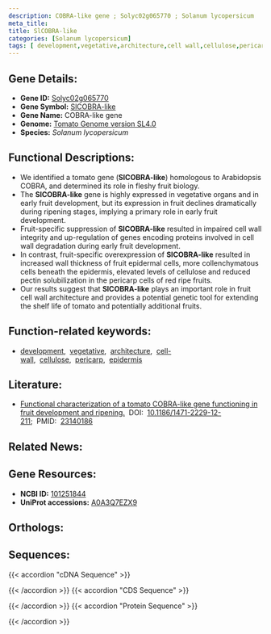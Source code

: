 ```yaml
---
description: COBRA-like gene ; Solyc02g065770 ; Solanum lycopersicum
meta_title:
title: SlCOBRA-like
categories: [Solanum lycopersicum]
tags: [ development,vegetative,architecture,cell wall,cellulose,pericarp,epidermis ]
---
```


## Gene Details:
- **Gene ID:**	[Solyc02g065770](https://solgenomics.net/locus/Solyc02g065770/view)
- **Gene Symbol:** <u>SlCOBRA-like</u>
- **Gene Name:** COBRA-like gene
- **Genome:** [Tomato Genome version SL4.0](https://solgenomics.net/organism/solanum_lycopersicum/genome)
- **Species:** *Solanum lycopersicum*

## Functional Descriptions:
   - We identified a tomato gene (**SlCOBRA-like**) homologous to Arabidopsis COBRA, and determined its role in fleshy fruit biology. 
   - The **SlCOBRA-like** gene is highly expressed in vegetative organs and in early fruit development, but its expression in fruit declines dramatically during ripening stages, implying a primary role in early fruit development.
   - Fruit-specific suppression of **SlCOBRA-like** resulted in impaired cell wall integrity and up-regulation of genes encoding proteins involved in cell wall degradation during early fruit development.
   - In contrast, fruit-specific overexpression of **SlCOBRA-like** resulted in increased wall thickness of fruit epidermal cells, more collenchymatous cells beneath the epidermis, elevated levels of cellulose and reduced pectin solubilization in the pericarp cells of red ripe fruits.
   - Our results suggest that **SlCOBRA-like** plays an important role in fruit cell wall architecture and provides a potential genetic tool for extending the shelf life of tomato and potentially additional fruits.

## Function-related keywords:
   - [development](/tags/development/),&nbsp;&nbsp;[vegetative](/tags/vegetative/),&nbsp;&nbsp;[architecture](/tags/architecture/),&nbsp;&nbsp;[cell-wall](/tags/cell-wall/),&nbsp;&nbsp;[cellulose](/tags/cellulose/),&nbsp;&nbsp;[pericarp](/tags/pericarp/),&nbsp;&nbsp;[epidermis](/tags/epidermis/)

## Literature:
   - [Functional characterization of a tomato COBRA-like gene functioning in fruit development and ripening.](https://doi.org/10.1186/1471-2229-12-211)&nbsp;&nbsp;DOI:&nbsp;&nbsp;[10.1186/1471-2229-12-211](https://doi.org/10.1186/1471-2229-12-211);&nbsp;&nbsp;PMID:&nbsp;&nbsp;[23140186](https://pubmed.ncbi.nlm.nih.gov/23140186/)

## Related News:

## Gene Resources:
- **NCBI ID:**  [101251844](https://www.ncbi.nlm.nih.gov/gene/?term=101251844)
- **UniProt accessions:**  [A0A3Q7EZX9](https://www.uniprot.org/uniprotkb/A0A3Q7EZX9/entry)

## Orthologs:

## Sequences:
{{< accordion "cDNA Sequence" >}}

{{< /accordion >}}
{{< accordion "CDS Sequence" >}}

{{< /accordion >}}
{{< accordion "Protein Sequence" >}}

{{< /accordion >}}
